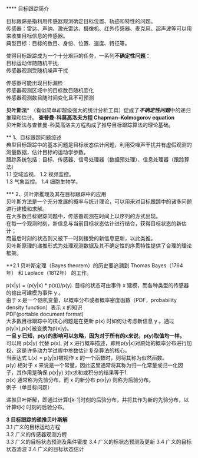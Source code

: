 **** 目标跟踪简介  

目标跟踪是指利用传感器观测确定目标位置、轨迹和特性的问题。  
传感器：雷达、声纳、激光雷达、摄像机、红外传感器、麦克风、超声波等可以用来收集目标信息的传感器。  
典型目标：目标的数目、身份、位置、速度、特征等。

使得目标跟踪成为一个十分艰巨的任务，一系列**不确定性问题**：  
目标运动伴随随机干扰.    
传感器观测受随机噪声干扰

传感器可能出现目标漏检  
传感器观测区域中的目标数目随机变化  
传感器观测数目随时间变化且不可预测

**贝叶斯法*** （看似简单却超级强大的统计分析工具）促成了***不确定性问题***中的递归推理和估计。
**查普曼-科莫高洛夫方程 Chapman–Kolmogorov equation**  
贝叶斯法与查普曼-科莫高洛夫方程构成了推导目标跟踪算法的理论基础。  

** 1、目标跟踪问题综述  
典型目标跟踪中的基本问题是目标状态估计问题，利用受噪声干扰并有虚假观测的测量数据，估计目标的运动学参数。  
跟踪系统包括：目标、传感器、信号处理器（数据预处理）、信息处理器（跟踪算法）  
1.1 空域监视。
1.2 视频监控。  
1.3 气象监控。 
1.4 细胞生物学。

*** 2、贝叶斯推理及其在目标跟踪中的应用  
贝叶斯方法是一个充分发展的概率与统计理论，可以用来对目标跟踪中的诸多问题进行建模和求解。  
在大多数目标跟踪问题中，传感器观测在时间上以序列的方式出现。  
在每一个观测时刻，新信息与当前目标状态估计进行结合，获得目标状态的新估计；  
而最后时刻的状态则又被下一时刻接受的新信息更新，以此类推。  
贝叶斯原理的递推形式为处理观测数据及其不确定性的序贯特性提供了合理的理论框架。  

**2.1 贝叶斯定理（Bayes theorem）的历史要追溯到 Thomas Bayes（1764年） 和 Laplace（1812年） 的工作。     

p(x|y) = (p(y|x) * p(x))/p(y). 
目标的状态可由事件 x 建模，而各种类型的传感器的输出可建模为事件 y 。  
由于 x 是一个随机变量，以概率分布或者概率密度函数（PDF，probability density function）表示 x 的知识  
PDF(portable document format)  
大多数目标跟踪中的核心问题是在更新 p(x) 时如何让考虑新信息 y 。通过p(y|x),p(x)被变换为p(x|y)。  
**一旦 y 已知，p(y)的影响可以忽略，因为对于所有的x来说，p(y)取值均一样。**  
可以用 p(x|y) 代替 p(x), 对 x 进行概率描述，即用p(y|x)对原始的概率分布进行加权，这是许多动力学过程中参数估计复杂算法的核心。  
当表达式 L(x) = p(y|x)被视作 x 的一个函数时，则将其称为似然函数。  
p(y) 相对于 x 来说是一个常量，因此这里通常将其称为归一化常量或归一化因子，其作用是确保 p(x|y) 对x求和或积分的结果等于1.  
p(x) 通常称为先验分布，而 x 的新分布 p(x|y) 则称为后验分布。  
例子（单目标问题）  

递推贝叶斯解，即通过计算t[k-1]时刻的后验分布，并将其作为新的先验分布，以计算t[k] 时刻的后验分布。  


**3 目标跟踪的递推贝叶斯解**  
3.1 广义的目标运动方程  
3.2 广义的传感器观测方程   
3.3 广义的目标状态预测及条件密度
3.4 广义的标状态预测及更新
3.4 广义的目标状态滤波
3.4 广义的目标状态估计

